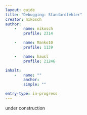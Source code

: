 ```yaml
---
layout: guide
title: "Debugging: Standardfehler"
creator: nikosch
author:
    -   name: nikosch
        profile: 2314

    -   name: Manko10
        profile: 1139

    -   name: hausl
        profile: 21246

inhalt:
    -   name: ""
        anchor: 
        simple: ""

entry-type: in-progress
---
```


under construction
